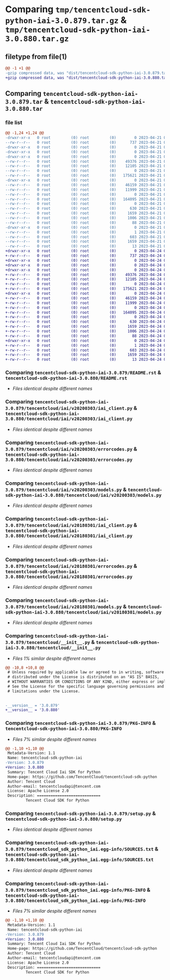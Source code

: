 # Comparing `tmp/tencentcloud-sdk-python-iai-3.0.879.tar.gz` & `tmp/tencentcloud-sdk-python-iai-3.0.880.tar.gz`

## filetype from file(1)

```diff
@@ -1 +1 @@
-gzip compressed data, was "dist/tencentcloud-sdk-python-iai-3.0.879.tar", last modified: Fri Apr 21 00:46:33 2023, max compression
+gzip compressed data, was "dist/tencentcloud-sdk-python-iai-3.0.880.tar", last modified: Mon Apr 24 03:10:48 2023, max compression
```

## Comparing `tencentcloud-sdk-python-iai-3.0.879.tar` & `tencentcloud-sdk-python-iai-3.0.880.tar`

### file list

```diff
@@ -1,24 +1,24 @@
-drwxr-xr-x   0 root         (0) root         (0)        0 2023-04-21 00:46:33.000000 tencentcloud-sdk-python-iai-3.0.879/
--rw-r--r--   0 root         (0) root         (0)      737 2023-04-21 00:46:33.000000 tencentcloud-sdk-python-iai-3.0.879/README.rst
-drwxr-xr-x   0 root         (0) root         (0)        0 2023-04-21 00:46:33.000000 tencentcloud-sdk-python-iai-3.0.879/tencentcloud/
-drwxr-xr-x   0 root         (0) root         (0)        0 2023-04-21 00:46:33.000000 tencentcloud-sdk-python-iai-3.0.879/tencentcloud/iai/
-drwxr-xr-x   0 root         (0) root         (0)        0 2023-04-21 00:46:33.000000 tencentcloud-sdk-python-iai-3.0.879/tencentcloud/iai/v20200303/
--rw-r--r--   0 root         (0) root         (0)    49376 2023-04-21 00:46:33.000000 tencentcloud-sdk-python-iai-3.0.879/tencentcloud/iai/v20200303/iai_client.py
--rw-r--r--   0 root         (0) root         (0)    12105 2023-04-21 00:46:33.000000 tencentcloud-sdk-python-iai-3.0.879/tencentcloud/iai/v20200303/errorcodes.py
--rw-r--r--   0 root         (0) root         (0)        0 2023-04-21 00:46:33.000000 tencentcloud-sdk-python-iai-3.0.879/tencentcloud/iai/v20200303/__init__.py
--rw-r--r--   0 root         (0) root         (0)   175621 2023-04-21 00:46:33.000000 tencentcloud-sdk-python-iai-3.0.879/tencentcloud/iai/v20200303/models.py
-drwxr-xr-x   0 root         (0) root         (0)        0 2023-04-21 00:46:33.000000 tencentcloud-sdk-python-iai-3.0.879/tencentcloud/iai/v20180301/
--rw-r--r--   0 root         (0) root         (0)    46159 2023-04-21 00:46:33.000000 tencentcloud-sdk-python-iai-3.0.879/tencentcloud/iai/v20180301/iai_client.py
--rw-r--r--   0 root         (0) root         (0)    11999 2023-04-21 00:46:33.000000 tencentcloud-sdk-python-iai-3.0.879/tencentcloud/iai/v20180301/errorcodes.py
--rw-r--r--   0 root         (0) root         (0)        0 2023-04-21 00:46:33.000000 tencentcloud-sdk-python-iai-3.0.879/tencentcloud/iai/v20180301/__init__.py
--rw-r--r--   0 root         (0) root         (0)   164095 2023-04-21 00:46:33.000000 tencentcloud-sdk-python-iai-3.0.879/tencentcloud/iai/v20180301/models.py
--rw-r--r--   0 root         (0) root         (0)        0 2023-04-21 00:46:33.000000 tencentcloud-sdk-python-iai-3.0.879/tencentcloud/iai/__init__.py
--rw-r--r--   0 root         (0) root         (0)      630 2023-04-21 00:46:33.000000 tencentcloud-sdk-python-iai-3.0.879/tencentcloud/__init__.py
--rw-r--r--   0 root         (0) root         (0)     1659 2023-04-21 00:46:33.000000 tencentcloud-sdk-python-iai-3.0.879/PKG-INFO
--rw-r--r--   0 root         (0) root         (0)     1006 2023-04-21 00:46:33.000000 tencentcloud-sdk-python-iai-3.0.879/setup.py
--rw-r--r--   0 root         (0) root         (0)       88 2023-04-21 00:46:33.000000 tencentcloud-sdk-python-iai-3.0.879/setup.cfg
-drwxr-xr-x   0 root         (0) root         (0)        0 2023-04-21 00:46:33.000000 tencentcloud-sdk-python-iai-3.0.879/tencentcloud_sdk_python_iai.egg-info/
--rw-r--r--   0 root         (0) root         (0)        1 2023-04-21 00:46:33.000000 tencentcloud-sdk-python-iai-3.0.879/tencentcloud_sdk_python_iai.egg-info/dependency_links.txt
--rw-r--r--   0 root         (0) root         (0)      603 2023-04-21 00:46:33.000000 tencentcloud-sdk-python-iai-3.0.879/tencentcloud_sdk_python_iai.egg-info/SOURCES.txt
--rw-r--r--   0 root         (0) root         (0)     1659 2023-04-21 00:46:33.000000 tencentcloud-sdk-python-iai-3.0.879/tencentcloud_sdk_python_iai.egg-info/PKG-INFO
--rw-r--r--   0 root         (0) root         (0)       13 2023-04-21 00:46:33.000000 tencentcloud-sdk-python-iai-3.0.879/tencentcloud_sdk_python_iai.egg-info/top_level.txt
+drwxr-xr-x   0 root         (0) root         (0)        0 2023-04-24 03:10:48.000000 tencentcloud-sdk-python-iai-3.0.880/
+-rw-r--r--   0 root         (0) root         (0)      737 2023-04-24 03:10:48.000000 tencentcloud-sdk-python-iai-3.0.880/README.rst
+drwxr-xr-x   0 root         (0) root         (0)        0 2023-04-24 03:10:48.000000 tencentcloud-sdk-python-iai-3.0.880/tencentcloud/
+drwxr-xr-x   0 root         (0) root         (0)        0 2023-04-24 03:10:48.000000 tencentcloud-sdk-python-iai-3.0.880/tencentcloud/iai/
+drwxr-xr-x   0 root         (0) root         (0)        0 2023-04-24 03:10:48.000000 tencentcloud-sdk-python-iai-3.0.880/tencentcloud/iai/v20200303/
+-rw-r--r--   0 root         (0) root         (0)    49376 2023-04-24 03:10:48.000000 tencentcloud-sdk-python-iai-3.0.880/tencentcloud/iai/v20200303/iai_client.py
+-rw-r--r--   0 root         (0) root         (0)    12105 2023-04-24 03:10:48.000000 tencentcloud-sdk-python-iai-3.0.880/tencentcloud/iai/v20200303/errorcodes.py
+-rw-r--r--   0 root         (0) root         (0)        0 2023-04-24 03:10:48.000000 tencentcloud-sdk-python-iai-3.0.880/tencentcloud/iai/v20200303/__init__.py
+-rw-r--r--   0 root         (0) root         (0)   175621 2023-04-24 03:10:48.000000 tencentcloud-sdk-python-iai-3.0.880/tencentcloud/iai/v20200303/models.py
+drwxr-xr-x   0 root         (0) root         (0)        0 2023-04-24 03:10:48.000000 tencentcloud-sdk-python-iai-3.0.880/tencentcloud/iai/v20180301/
+-rw-r--r--   0 root         (0) root         (0)    46159 2023-04-24 03:10:48.000000 tencentcloud-sdk-python-iai-3.0.880/tencentcloud/iai/v20180301/iai_client.py
+-rw-r--r--   0 root         (0) root         (0)    11999 2023-04-24 03:10:48.000000 tencentcloud-sdk-python-iai-3.0.880/tencentcloud/iai/v20180301/errorcodes.py
+-rw-r--r--   0 root         (0) root         (0)        0 2023-04-24 03:10:48.000000 tencentcloud-sdk-python-iai-3.0.880/tencentcloud/iai/v20180301/__init__.py
+-rw-r--r--   0 root         (0) root         (0)   164095 2023-04-24 03:10:48.000000 tencentcloud-sdk-python-iai-3.0.880/tencentcloud/iai/v20180301/models.py
+-rw-r--r--   0 root         (0) root         (0)        0 2023-04-24 03:10:48.000000 tencentcloud-sdk-python-iai-3.0.880/tencentcloud/iai/__init__.py
+-rw-r--r--   0 root         (0) root         (0)      630 2023-04-24 03:10:48.000000 tencentcloud-sdk-python-iai-3.0.880/tencentcloud/__init__.py
+-rw-r--r--   0 root         (0) root         (0)     1659 2023-04-24 03:10:48.000000 tencentcloud-sdk-python-iai-3.0.880/PKG-INFO
+-rw-r--r--   0 root         (0) root         (0)     1006 2023-04-24 03:10:48.000000 tencentcloud-sdk-python-iai-3.0.880/setup.py
+-rw-r--r--   0 root         (0) root         (0)       88 2023-04-24 03:10:48.000000 tencentcloud-sdk-python-iai-3.0.880/setup.cfg
+drwxr-xr-x   0 root         (0) root         (0)        0 2023-04-24 03:10:48.000000 tencentcloud-sdk-python-iai-3.0.880/tencentcloud_sdk_python_iai.egg-info/
+-rw-r--r--   0 root         (0) root         (0)        1 2023-04-24 03:10:48.000000 tencentcloud-sdk-python-iai-3.0.880/tencentcloud_sdk_python_iai.egg-info/dependency_links.txt
+-rw-r--r--   0 root         (0) root         (0)      603 2023-04-24 03:10:48.000000 tencentcloud-sdk-python-iai-3.0.880/tencentcloud_sdk_python_iai.egg-info/SOURCES.txt
+-rw-r--r--   0 root         (0) root         (0)     1659 2023-04-24 03:10:48.000000 tencentcloud-sdk-python-iai-3.0.880/tencentcloud_sdk_python_iai.egg-info/PKG-INFO
+-rw-r--r--   0 root         (0) root         (0)       13 2023-04-24 03:10:48.000000 tencentcloud-sdk-python-iai-3.0.880/tencentcloud_sdk_python_iai.egg-info/top_level.txt
```

### Comparing `tencentcloud-sdk-python-iai-3.0.879/README.rst` & `tencentcloud-sdk-python-iai-3.0.880/README.rst`

 * *Files identical despite different names*

### Comparing `tencentcloud-sdk-python-iai-3.0.879/tencentcloud/iai/v20200303/iai_client.py` & `tencentcloud-sdk-python-iai-3.0.880/tencentcloud/iai/v20200303/iai_client.py`

 * *Files identical despite different names*

### Comparing `tencentcloud-sdk-python-iai-3.0.879/tencentcloud/iai/v20200303/errorcodes.py` & `tencentcloud-sdk-python-iai-3.0.880/tencentcloud/iai/v20200303/errorcodes.py`

 * *Files identical despite different names*

### Comparing `tencentcloud-sdk-python-iai-3.0.879/tencentcloud/iai/v20200303/models.py` & `tencentcloud-sdk-python-iai-3.0.880/tencentcloud/iai/v20200303/models.py`

 * *Files identical despite different names*

### Comparing `tencentcloud-sdk-python-iai-3.0.879/tencentcloud/iai/v20180301/iai_client.py` & `tencentcloud-sdk-python-iai-3.0.880/tencentcloud/iai/v20180301/iai_client.py`

 * *Files identical despite different names*

### Comparing `tencentcloud-sdk-python-iai-3.0.879/tencentcloud/iai/v20180301/errorcodes.py` & `tencentcloud-sdk-python-iai-3.0.880/tencentcloud/iai/v20180301/errorcodes.py`

 * *Files identical despite different names*

### Comparing `tencentcloud-sdk-python-iai-3.0.879/tencentcloud/iai/v20180301/models.py` & `tencentcloud-sdk-python-iai-3.0.880/tencentcloud/iai/v20180301/models.py`

 * *Files identical despite different names*

### Comparing `tencentcloud-sdk-python-iai-3.0.879/tencentcloud/__init__.py` & `tencentcloud-sdk-python-iai-3.0.880/tencentcloud/__init__.py`

 * *Files 1% similar despite different names*

```diff
@@ -10,8 +10,8 @@
 # Unless required by applicable law or agreed to in writing, software
 # distributed under the License is distributed on an "AS IS" BASIS,
 # WITHOUT WARRANTIES OR CONDITIONS OF ANY KIND, either express or implied.
 # See the License for the specific language governing permissions and
 # limitations under the License.
 
 
-__version__ = '3.0.879'
+__version__ = '3.0.880'
```

### Comparing `tencentcloud-sdk-python-iai-3.0.879/PKG-INFO` & `tencentcloud-sdk-python-iai-3.0.880/PKG-INFO`

 * *Files 7% similar despite different names*

```diff
@@ -1,10 +1,10 @@
 Metadata-Version: 1.1
 Name: tencentcloud-sdk-python-iai
-Version: 3.0.879
+Version: 3.0.880
 Summary: Tencent Cloud Iai SDK for Python
 Home-page: https://github.com/TencentCloud/tencentcloud-sdk-python
 Author: Tencent Cloud
 Author-email: tencentcloudapi@tencent.com
 License: Apache License 2.0
 Description: ============================
         Tencent Cloud SDK for Python
```

### Comparing `tencentcloud-sdk-python-iai-3.0.879/setup.py` & `tencentcloud-sdk-python-iai-3.0.880/setup.py`

 * *Files identical despite different names*

### Comparing `tencentcloud-sdk-python-iai-3.0.879/tencentcloud_sdk_python_iai.egg-info/SOURCES.txt` & `tencentcloud-sdk-python-iai-3.0.880/tencentcloud_sdk_python_iai.egg-info/SOURCES.txt`

 * *Files identical despite different names*

### Comparing `tencentcloud-sdk-python-iai-3.0.879/tencentcloud_sdk_python_iai.egg-info/PKG-INFO` & `tencentcloud-sdk-python-iai-3.0.880/tencentcloud_sdk_python_iai.egg-info/PKG-INFO`

 * *Files 7% similar despite different names*

```diff
@@ -1,10 +1,10 @@
 Metadata-Version: 1.1
 Name: tencentcloud-sdk-python-iai
-Version: 3.0.879
+Version: 3.0.880
 Summary: Tencent Cloud Iai SDK for Python
 Home-page: https://github.com/TencentCloud/tencentcloud-sdk-python
 Author: Tencent Cloud
 Author-email: tencentcloudapi@tencent.com
 License: Apache License 2.0
 Description: ============================
         Tencent Cloud SDK for Python
```

